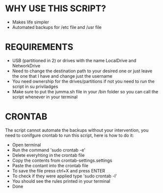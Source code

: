 # WHY USE THIS SCRIPT?
- Makes life simpler
- Automated backups for /etc file and /usr file

# REQUIREMENTS 
- USB (partitioned in 2) or drives with the name LocalDrive and NetworkDrive
- Need to change the destination path to your desired one or just leave the one that I have and change just the username
- You need ownership for the drives/partitions if not you need to run the script in su priviladges
- Make sure to put the jumma.sh file in your /bin folder so you can call the script whenever in your terminal

# CRONTAB 
The script cannot automate the backups without your intervention, you need to conifgure crontab to run this script, here is how to do it:
- Open terminal 
- Run the command 'sudo crontab -e'
- Delete everyhting in the crontab file 
- Copy the contents from crontab-settings.settings
- Paste the contant into the crontab file 
- To save the file press ctrl+X and press ENTER
- To check if they were applied type 'sudo crontab -l'
- You should see the rules printed in your terminal
- Done




